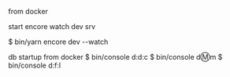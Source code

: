 from docker

start encore watch dev srv

$ bin/yarn encore dev --watch


db startup
from docker
$ bin/console d:d:c
$ bin/console d:m:m
$ bin/console d:f:l